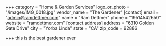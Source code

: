 +++
category = "Home & Garden Services"
logo_or_photo = "/images/IMG_0018.jpg"
vendor_name = "The Gardener"
[contact]
email = "admin@ramdettmer.com"
name = "Ram Dettmer"
phone = "19514542650"
website = "ramdettmer.com"
[contact.address]
address = "6310 Golden Gate Drive"
city = "Yorba Linda"
state = "CA"
zip_code = 92886

+++
this is the best gardener ever
